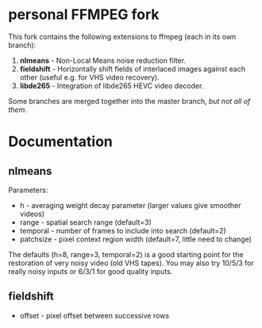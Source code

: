 
personal FFMPEG fork
====================

This fork contains the following extensions to ffmpeg (each in its own branch):
1. **nlmeans** - Non-Local Means noise reduction filter.  
2. **fieldshift** - Horizontally shift fields of interlaced images against each other (useful e.g. for VHS video recovery).  
3. **libde265** - Integration of libde265 HEVC video decoder.  

Some branches are merged together into the master branch, _but not all of them_.


Documentation
=============

nlmeans
-------
Parameters:
* h - averaging weight decay parameter (larger values give smoother videos)
* range - spatial search range (default=3)
* temporal - number of frames to include into search (default=2)
* patchsize - pixel context region width (default=7, little need to change)

The defaults (h=8, range=3, temporal=2) is a good starting point for the
restoration of very noisy video (old VHS tapes). You may also try 10/5/3
for really noisy inputs or 6/3/1 for good quality inputs.


fieldshift
----------

* offset - pixel offset between successive rows
